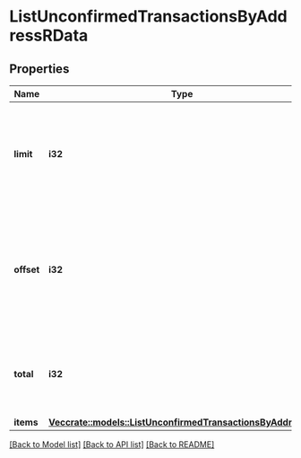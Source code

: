 # ListUnconfirmedTransactionsByAddressRData

## Properties

Name | Type | Description | Notes
------------ | ------------- | ------------- | -------------
**limit** | **i32** | Defines how many items should be returned in the response per page basis. | 
**offset** | **i32** | The starting index of the response items, i.e. where the response should start listing the returned items. | 
**total** | **i32** | Defines the total number of items returned in the response. | 
**items** | [**Vec<crate::models::ListUnconfirmedTransactionsByAddressRi>**](ListUnconfirmedTransactionsByAddressRI.md) |  | 

[[Back to Model list]](../README.md#documentation-for-models) [[Back to API list]](../README.md#documentation-for-api-endpoints) [[Back to README]](../README.md)


